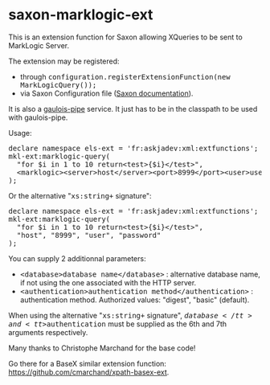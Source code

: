 # saxon-marklogic-ext

This is an extension function for Saxon allowing XQueries to be sent to MarkLogic Server.


The extension may be registered:
* through <tt>configuration.registerExtensionFunction(new MarkLogicQuery());</tt>
* via Saxon Configuration file (<a href=http://www.saxonica.com/documentation9.7/index.html#!configuration/configuration-file>Saxon documentation</a>).


It is also a <a href=https://github.com/cmarchand/gaulois-pipe>gaulois-pipe</a> service. It just has to be in the classpath to be used with gaulois-pipe.


Usage:

<pre>declare namespace els-ext = 'fr:askjadev:xml:extfunctions';
mkl-ext:marklogic-query(
  "for $i in 1 to 10 return&lt;test&gt;{$i}&lt;/test&gt;",
  &lt;marklogic&gt;&lt;server&gt;host&lt;/server&gt;&lt;port&gt;8999&lt;/port&gt;&lt;user&gt;user&lt;/user&gt;&lt;password&gt;password&lt;/password&gt;&lt;/marklogic&gt;
);</pre>


Or the alternative "<tt>xs:string+</tt> signature":
<pre>declare namespace els-ext = 'fr:askjadev:xml:extfunctions';
mkl-ext:marklogic-query(
  "for $i in 1 to 10 return&lt;test&gt;{$i}&lt;/test&gt;",
  "host", "8999", "user", "password"
);</pre>


You can supply 2 additionnal parameters:

- <tt>&lt;database&gt;database name&lt;/database&gt;</tt> : alternative database name, if not using the one associated with the HTTP server.
- <tt>&lt;authentication&gt;authentication method&lt;/authentication&gt;</tt> : authentication method. Authorized values: "digest", "basic" (default).

When using the alternative "<tt>xs:string+</tt> signature", <tt>$database</tt> and <tt>$authentication</tt> must be supplied as the 6th and 7th arguments respectively.


Many thanks to Christophe Marchand for the base code!

Go there for a BaseX similar extension function: <a href="https://github.com/cmarchand/xpath-basex-ext">https://github.com/cmarchand/xpath-basex-ext</a>.
